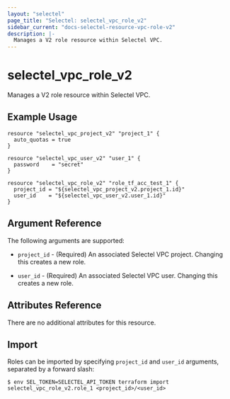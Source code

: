 ```yaml
---
layout: "selectel"
page_title: "Selectel: selectel_vpc_role_v2"
sidebar_current: "docs-selectel-resource-vpc-role-v2"
description: |-
  Manages a V2 role resource within Selectel VPC.
---
```


# selectel\_vpc\_role_v2

Manages a V2 role resource within Selectel VPC.

## Example Usage

```hcl
resource "selectel_vpc_project_v2" "project_1" {
  auto_quotas = true
}

resource "selectel_vpc_user_v2" "user_1" {
  password    = "secret"
}

resource "selectel_vpc_role_v2" "role_tf_acc_test_1" {
  project_id = "${selectel_vpc_project_v2.project_1.id}"
  user_id    = "${selectel_vpc_user_v2.user_1.id}"
}
```

## Argument Reference

The following arguments are supported:

* `project_id` - (Required) An associated Selectel VPC project. Changing this
  creates a new role.

* `user_id` - (Required) An associated Selectel VPC user. Changing this
  creates a new role.

## Attributes Reference

There are no additional attributes for this resource.

## Import

Roles can be imported by specifying `project_id` and `user_id` arguments,
separated by a forward slash:

```shell
$ env SEL_TOKEN=SELECTEL_API_TOKEN terraform import selectel_vpc_role_v2.role_1 <project_id>/<user_id>
```
